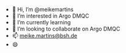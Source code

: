 - 👋 Hi, I’m @meikemartins
- 👀 I’m interested in Argo DMQC
- 🌱 I’m currently learning 
- 💞️ I’m looking to collaborate on Argo DMQC
- 📫 meike.martins@bsh.de
- 😄 


<!---
meikemartins/meikemartins is a ✨ special ✨ repository because its `README.md` (this file) appears on your GitHub profile.
You can click the Preview link to take a look at your changes.
--->
